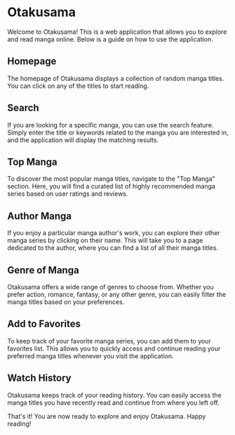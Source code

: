 # Otakusama

Welcome to Otakusama! This is a web application that allows you to explore and read manga online. Below is a guide on how to use the application.

## Homepage

The homepage of Otakusama displays a collection of random manga titles. You can click on any of the titles to start reading.

## Search

If you are looking for a specific manga, you can use the search feature. Simply enter the title or keywords related to the manga you are interested in, and the application will display the matching results.

## Top Manga

To discover the most popular manga titles, navigate to the "Top Manga" section. Here, you will find a curated list of highly recommended manga series based on user ratings and reviews.

## Author Manga

If you enjoy a particular manga author's work, you can explore their other manga series by clicking on their name. This will take you to a page dedicated to the author, where you can find a list of all their manga titles.

## Genre of Manga

Otakusama offers a wide range of genres to choose from. Whether you prefer action, romance, fantasy, or any other genre, you can easily filter the manga titles based on your preferences.

## Add to Favorites

To keep track of your favorite manga series, you can add them to your favorites list. This allows you to quickly access and continue reading your preferred manga titles whenever you visit the application.

## Watch History

Otakusama keeps track of your reading history. You can easily access the manga titles you have recently read and continue from where you left off.

That's it! You are now ready to explore and enjoy Otakusama. Happy reading!
